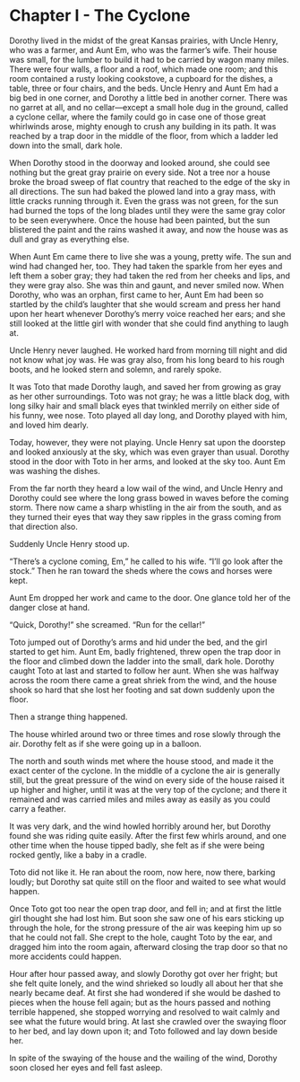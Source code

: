 # Chapter I - The Cyclone

Dorothy lived in the midst of the great Kansas prairies, with Uncle
Henry, who was a farmer, and Aunt Em, who was the farmer’s wife. Their
house was small, for the lumber to build it had to be carried by wagon
many miles. There were four walls, a floor and a roof, which made one
room; and this room contained a rusty looking cookstove, a cupboard for
the dishes, a table, three or four chairs, and the beds. Uncle Henry
and Aunt Em had a big bed in one corner, and Dorothy a little bed in
another corner. There was no garret at all, and no cellar—except a
small hole dug in the ground, called a cyclone cellar, where the family
could go in case one of those great whirlwinds arose, mighty enough to
crush any building in its path. It was reached by a trap door in the
middle of the floor, from which a ladder led down into the small, dark
hole.

When Dorothy stood in the doorway and looked around, she could see
nothing but the great gray prairie on every side. Not a tree nor a
house broke the broad sweep of flat country that reached to the edge of
the sky in all directions. The sun had baked the plowed land into a
gray mass, with little cracks running through it. Even the grass was
not green, for the sun had burned the tops of the long blades until
they were the same gray color to be seen everywhere. Once the house had
been painted, but the sun blistered the paint and the rains washed it
away, and now the house was as dull and gray as everything else.

When Aunt Em came there to live she was a young, pretty wife. The sun
and wind had changed her, too. They had taken the sparkle from her eyes
and left them a sober gray; they had taken the red from her cheeks and
lips, and they were gray also. She was thin and gaunt, and never smiled
now. When Dorothy, who was an orphan, first came to her, Aunt Em had
been so startled by the child’s laughter that she would scream and
press her hand upon her heart whenever Dorothy’s merry voice reached
her ears; and she still looked at the little girl with wonder that she
could find anything to laugh at.

Uncle Henry never laughed. He worked hard from morning till night and
did not know what joy was. He was gray also, from his long beard to his
rough boots, and he looked stern and solemn, and rarely spoke.

It was Toto that made Dorothy laugh, and saved her from growing as gray
as her other surroundings. Toto was not gray; he was a little black
dog, with long silky hair and small black eyes that twinkled merrily on
either side of his funny, wee nose. Toto played all day long, and
Dorothy played with him, and loved him dearly.

Today, however, they were not playing. Uncle Henry sat upon the
doorstep and looked anxiously at the sky, which was even grayer than
usual. Dorothy stood in the door with Toto in her arms, and looked at
the sky too. Aunt Em was washing the dishes.

From the far north they heard a low wail of the wind, and Uncle Henry
and Dorothy could see where the long grass bowed in waves before the
coming storm. There now came a sharp whistling in the air from the
south, and as they turned their eyes that way they saw ripples in the
grass coming from that direction also.

Suddenly Uncle Henry stood up.

“There’s a cyclone coming, Em,” he called to his wife. “I’ll go look
after the stock.” Then he ran toward the sheds where the cows and
horses were kept.

Aunt Em dropped her work and came to the door. One glance told her of
the danger close at hand.

“Quick, Dorothy!” she screamed. “Run for the cellar!”

Toto jumped out of Dorothy’s arms and hid under the bed, and the girl
started to get him. Aunt Em, badly frightened, threw open the trap door
in the floor and climbed down the ladder into the small, dark hole.
Dorothy caught Toto at last and started to follow her aunt. When she
was halfway across the room there came a great shriek from the wind,
and the house shook so hard that she lost her footing and sat down
suddenly upon the floor.

Then a strange thing happened.

The house whirled around two or three times and rose slowly through the
air. Dorothy felt as if she were going up in a balloon.

The north and south winds met where the house stood, and made it the
exact center of the cyclone. In the middle of a cyclone the air is
generally still, but the great pressure of the wind on every side of
the house raised it up higher and higher, until it was at the very top
of the cyclone; and there it remained and was carried miles and miles
away as easily as you could carry a feather.

It was very dark, and the wind howled horribly around her, but Dorothy
found she was riding quite easily. After the first few whirls around,
and one other time when the house tipped badly, she felt as if she were
being rocked gently, like a baby in a cradle.

Toto did not like it. He ran about the room, now here, now there,
barking loudly; but Dorothy sat quite still on the floor and waited to
see what would happen.

Once Toto got too near the open trap door, and fell in; and at first
the little girl thought she had lost him. But soon she saw one of his
ears sticking up through the hole, for the strong pressure of the air
was keeping him up so that he could not fall. She crept to the hole,
caught Toto by the ear, and dragged him into the room again, afterward
closing the trap door so that no more accidents could happen.

Hour after hour passed away, and slowly Dorothy got over her fright;
but she felt quite lonely, and the wind shrieked so loudly all about
her that she nearly became deaf. At first she had wondered if she would
be dashed to pieces when the house fell again; but as the hours passed
and nothing terrible happened, she stopped worrying and resolved to
wait calmly and see what the future would bring. At last she crawled
over the swaying floor to her bed, and lay down upon it; and Toto
followed and lay down beside her.

In spite of the swaying of the house and the wailing of the wind,
Dorothy soon closed her eyes and fell fast asleep.
